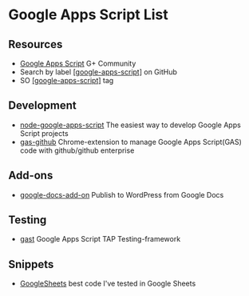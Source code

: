 # Google Apps Script List

## Resources
* [Google Apps Script](https://plus.google.com/communities/102471985047225101769) G+ Community
* Search by label  [[google-apps-script]](https://github.com/search?q=topic%3Agoogle-apps-script) on GitHub
* SO [[google-apps-script]](http://stackoverflow.com/questions/tagged/google-apps-script) tag

## Development
* [node-google-apps-script](https://github.com/danthareja/node-google-apps-script) The easiest way to develop Google Apps Script projects
* [gas-github](https://github.com/leonhartX/gas-github) Chrome-extension to manage Google Apps Script(GAS) code with github/github enterprise

## Add-ons
* [google-docs-add-on](https://github.com/Automattic/google-docs-add-on) Publish to WordPress from Google Docs

## Testing
* [gast](https://github.com/zixia/gast) Google Apps Script TAP Testing-framework

## Snippets
* [GoogleSheets](https://github.com/Max-Makhrov/GoogleSheets) best code I've tested in Google Sheets
